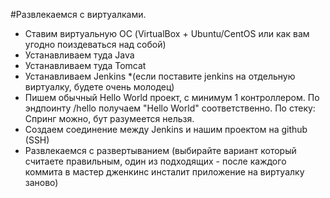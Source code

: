 #Развлекаемся с виртуалками. 
- Ставим виртуальную ОС (VirtualBox + Ubuntu/CentOS или как вам угодно поиздеваться над собой)
- Устанавливаем туда Java
- Устанавливаем туда Tomcat 
- Устанавливаем Jenkins *(если поставите jenkins на отдельную виртуалку, будете очень молодец)
- Пишем обычный Hello World проект, с минимум 1 контроллером. По эндпоинту /hello получаем "Hello World" соответственно. По стеку: Спринг можно, бут разумеется нельзя.
- Создаем соединение между Jenkins и нашим проектом на github (SSH)
- Развлекаемся с развертыванием (выбирайте вариант который считаете правильным, один из подходящих - после каждого коммита в мастер дженкинс инсталит приложение на виртуалку заново)
